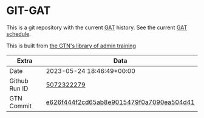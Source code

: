 # GIT-GAT

This is a git repository with the current <abbr title="Galaxy Admin Training">GAT</abbr> history. See the current [GAT schedule](https://gxy.io/gat).

This is built from [the GTN's library of admin training](https://training.galaxyproject.org/training-material/topics/admin/)

Extra | Data
--- | ---
Date | 2023-05-24 18:46:49+00:00
Github Run ID | [5072322279](https://github.com/galaxyproject/training-material/actions/runs/5072322279)
GTN Commit | [e626f444f2cd65ab8e9015479f0a7090ea504d41](https://github.com/galaxyproject/training-material/tree/e626f444f2cd65ab8e9015479f0a7090ea504d41)
